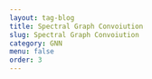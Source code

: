 ```yaml
---
layout: tag-blog
title: Spectral Graph Convoiution
slug: Spectral Graph Convoiution
category: GNN
menu: false
order: 3
---
```


